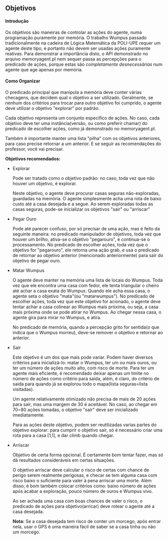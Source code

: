 ## Objetivos

#### Introdução

Os objetivos são maneiras de controlar as ações do agente, numa programação puramente por memória. O trabalho Wumpus passado tradicionalmente na cadeira de Lógica Matemática da POLI-UPE requer um agente deste tipo, e portanto não devem ser usadas ações puramente reativas. Para demonstrar a importância disto, o API demonstrado no arquivo memoryagent.pl nem sequer passa as percepções para o predicado de ações, porque estas são *completamente desnecessárias* num agente que age apenas por memória.

#### Como Organizar

O predicado principal que manipula a memória deve conter várias checagens, que decidem qual o objetivo a ser utilizado. Geralmente, se nenhum dos critérios para trocar para outro objetivo foi cumprido, o agente deve utilizar o objetivo "explorar" por padrão.

Cada objetivo representa um conjunto específico de ações. No caso, cada objetivo deve ter uma instância(versão, ou como preferir chamar) do predicado de escolher ações, como já demonstrado no memoryagent.pl.

Também é importante manter uma lista "pilha" com os objetivos anteriores, para caso precise retornar a um anterior. E se seguir as recomendações do professor, você vai precisar.

**Objetivos recomendados:**

* Explorar

    Pode ser tratado como o objetivo padrão: no caso, toda vez que não houver um objetivo, é explorar.

    Neste objetivo, o agente deve procurar casas seguras não-exploradas, guardadas na memória. O agente simplesmente acha uma rota de baixo custo até a casa desejada e a segue. Ao serem exploradas todas as casas seguras, pode-se inicializar os objetivos "sair" ou "arriscar"

* Pegar Ouro

    Pode até parecer confuso, por só precisar de uma ação, mas é feito da seguinte maneira: no predicado manipulador de objetivos, toda vez que houver um brilho, ativa-se o objetivo "pegarouro", e continua-se o processamento. No predicado de escolher ações, toda vez que o objetivo for "pegarouro", ele retorna uma ação grab, e usa o predicado de retornar ao objetivo anterior (mencionado anteriormente) para sair do objetivo de pegar ouro.

* Matar Wumpus

    O agente deve manter na memória uma lista de locais do Wumpus. Toda vez que ele encontra uma casa com fedor, ele tenta triangular o cheiro até achar a casa exata do Wumpus. Quando ele acha essa casa, o agente seta o objetivo "mata"(ou "matarwumpus"). No predicado de escolher ações, toda vez que este objetivo for acionado, o agente deve tentar achar a casa colinear ao Wumpus mais próxima, ou seja, a casa mais próxima onde se pode atirar no Wumpus. Ao chegar nessa casa, o agente gira para mirar no Wumpus, e atira.

    No predicado de memória, quando a percepção grito for sentida(o que indica que o Wumpus morreu), deve-se remover o objetivo e retornar ao anterior.

* Sair

    Este objetivo é um dos que mais pode variar. Podem haver diversos critérios para inicializá-lo: matar o Wumpus, ter um ou mais ouros, ou ter um número de ações muito alto, com risco de morte. Para ter um agente mais eficiente, é recomendado deixar apenas um limite no número de ações como critério para saída, além, é claro, do critério de saída para quando já se explorou todo o mapa(lista seguras=lista visitadas).

    Um agente relativamente otimizado não precisa de mais de 20 ações para sair, mas uma margem de 30 é aceitável. No caso, ao chegar em 70~80 ações tomadas, o objetivo "sair" deve ser inicializado imediatamente.

    Para as ações deste objetivo, podem ser reutilizadas varias partes do objetivo explorar: para cumprir o objetivo sair, só é necessário criar uma rota para a casa [1,1], e dar climb quando chegar.

* Arriscar

    Objetivo de certa forma opcional. É certamente bom tentar fazer, mas só dá resultados consideráveis em certas situações.

    O objetivo arriscar deve calcular o risco de certas com  chance de perigo serem realmente perigosas, e checar se tem alguma casa com risco baixo o suficiente para valer à pena arriscar uma morte. Além disso, é bom também colocar critérios como: baixo número de ações após acabar a exploração, pouco número de ouros e Wumpus vivo.

    Ao ser achada uma casa com boas chances de valer o risco, o predicado de ações para objetivo(arricar) deve rotear o agente até a casa desejada.

    **Nota:** Se a casa desejada tem risco de conter um morcego, após entrar nela, usar o GPS é uma maneira fácil de saber se a casa tinha ou não um morcego.
